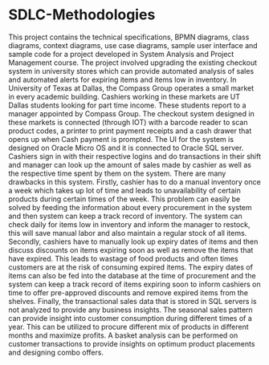 # SDLC-Methodologies
This project contains the technical specifications, BPMN diagrams, class diagrams, context diagrams, use case diagrams, sample user interface and sample code for a project developed in System Analysis and Project Management course. The project involved upgrading the existing checkout system in university stores which can provide automated analysis of sales and automated alerts for expiring items and items low in inventory.
In University of Texas at Dallas, the Compass Group operates a small market in every academic building. Cashiers working in these markets are UT Dallas students looking for part time income. These students report to a manager appointed by Compass Group. The checkout system designed in these markets is connected (through IOT) with a barcode reader to scan product codes, a printer to print payment receipts and a cash drawer that opens up when Cash payment is prompted. The UI for the system is designed on Oracle Micro OS and it is connected to Oracle SQL server. Cashiers sign in with their respective logins and do transactions in their shift and manager can look up the amount of sales made by cashier as well as the respective time spent by them on the system. 
There are many drawbacks in this system. Firstly, cashier has to do a manual inventory once a week which takes up lot of time and leads to unavailability of certain products during certain times of the week. This problem can easily be solved by feeding the information about every procurement in the system and then system can keep a track record of inventory. The system can check daily for items low in inventory and inform the manager to restock, this will save manual labor and also maintain a regular stock of all items. Secondly, cashiers have to manually look up expiry dates of items and then discuss discounts on items expiring soon as well as remove the items that have expired. This leads to wastage of food products and often times customers are at the risk of consuming expired items. The expiry dates of items can also be fed into the database at the time of procurement and the system can keep a track record of items expiring soon to inform cashiers on time to offer pre-approved discounts and remove expired items from the shelves. Finally, the transactional sales data that is stored in SQL servers is not analyzed to provide any business insights. The seasonal sales pattern can provide insight into customer consumption during different times of a year. This can be utilized to procure different mix of products in different months and maximize profits. A basket analysis can be performed on customer transactions to provide insights on optimum product placements and designing combo offers.  

